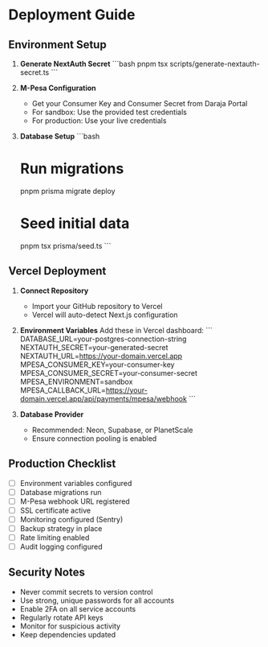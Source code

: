 # Deployment Guide

## Environment Setup

1. **Generate NextAuth Secret**
   \`\`\`bash
   pnpm tsx scripts/generate-nextauth-secret.ts
   \`\`\`

2. **M-Pesa Configuration**
   - Get your Consumer Key and Consumer Secret from Daraja Portal
   - For sandbox: Use the provided test credentials
   - For production: Use your live credentials

3. **Database Setup**
   \`\`\`bash
   # Run migrations
   pnpm prisma migrate deploy
   
   # Seed initial data
   pnpm tsx prisma/seed.ts
   \`\`\`

## Vercel Deployment

1. **Connect Repository**
   - Import your GitHub repository to Vercel
   - Vercel will auto-detect Next.js configuration

2. **Environment Variables**
   Add these in Vercel dashboard:
   \`\`\`
   DATABASE_URL=your-postgres-connection-string
   NEXTAUTH_SECRET=your-generated-secret
   NEXTAUTH_URL=https://your-domain.vercel.app
   MPESA_CONSUMER_KEY=your-consumer-key
   MPESA_CONSUMER_SECRET=your-consumer-secret
   MPESA_ENVIRONMENT=sandbox
   MPESA_CALLBACK_URL=https://your-domain.vercel.app/api/payments/mpesa/webhook
   \`\`\`

3. **Database Provider**
   - Recommended: Neon, Supabase, or PlanetScale
   - Ensure connection pooling is enabled

## Production Checklist

- [ ] Environment variables configured
- [ ] Database migrations run
- [ ] M-Pesa webhook URL registered
- [ ] SSL certificate active
- [ ] Monitoring configured (Sentry)
- [ ] Backup strategy in place
- [ ] Rate limiting enabled
- [ ] Audit logging configured

## Security Notes

- Never commit secrets to version control
- Use strong, unique passwords for all accounts
- Enable 2FA on all service accounts
- Regularly rotate API keys
- Monitor for suspicious activity
- Keep dependencies updated
